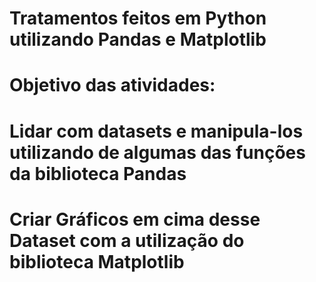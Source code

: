 # Tratamentos feitos em Python utilizando Pandas e Matplotlib
# Objetivo das atividades: 
# Lidar com datasets e manipula-los utilizando de algumas das funções da biblioteca Pandas
# Criar Gráficos em cima desse Dataset com a utilização do biblioteca Matplotlib
